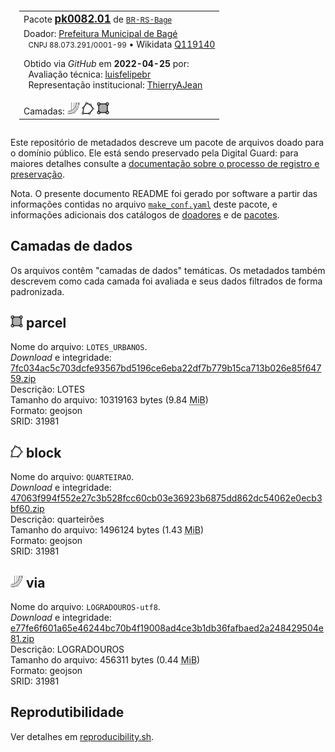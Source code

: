 <aside>
<table align="right" style="padding: 1em">
<tr><td>Pacote <a target="_git" title="link canônico para o git deste pacote" href="http://git.digital-guard.org/preserv-BR/blob/main/data/RS/Bage/_pk0082.01"><big><b>pk0082.01</b></big></a> de <small><a target="_osmcodes" title="Jurisdição" href="https://osm.codes/BR-RS-Bage">BR-RS-Bage</a></small>
</td></tr>
<tr><td>
Doador: <a rel="external" target="_doador" href="https://www.bage.rs.gov.br/">Prefeitura Municipal de Bagé</a>
<br/>&nbsp; <small>CNPJ 88.073.291/0001-99</small> • Wikidata <a rel="external" target="_doador" title="link descritor Wikidata do doador" href="https://www.wikidata.org/wiki/Q119140">Q119140</a></small><br/>

Obtido via <i>GitHub</i> em <b>2022-04-25</b> por:
<br/>&nbsp; Avaliação técnica: <a rel="external" target="_gitPerson" title="usuário Git" href="https://github.com/luisfelipebr">luisfelipebr</a>
<br/>&nbsp; Representação institucional: <a rel="external" target="_gitPerson" title="usuário Git" href="https://github.com/ThierryAJean">ThierryAJean</a><br/>
</td></tr>
<tr><td>Camadas: <a title="via" href="#-via"><img src="https://raw.githubusercontent.com/digital-guard/preserv/main/docs/assets/layerIcon-via.png" alt="via" width="20"/></a> <a title="block" href="#-block"><img src="https://raw.githubusercontent.com/digital-guard/preserv/main/docs/assets/layerIcon-block.png" alt="block" width="20"/></a> <a title="parcel" href="#-parcel"><img src="https://raw.githubusercontent.com/digital-guard/preserv/main/docs/assets/layerIcon-parcel.png" alt="parcel" width="20"/></a> </td></tr>

</table>
</aside>

<section>

Este repositório de metadados descreve um pacote de arquivos doado para o domínio público. Ele está sendo preservado pela Digital Guard: para maiores detalhes consulte a [documentação sobre o processo de registro e preservação](https://wiki.addressforall.org/doc/Documentação_Digital-guard).

Nota. O presente documento README foi gerado por software a partir das informações contidas no arquivo [`make_conf.yaml`](make_conf.yaml) deste pacote, e informações adicionais dos catálogos de [doadores](https://git.digital-guard.org/preserv-BR/blob/main/data/donor.csv) e de [pacotes](https://git.digital-guard.org/preserv-BR/blob/main/data/donatedPack.csv).

# Camadas de dados

Os arquivos contêm "camadas de dados" temáticas. Os metadados também descrevem como cada camada foi avaliada e seus dados filtrados de forma padronizada.

## <img src="https://raw.githubusercontent.com/digital-guard/preserv/main/docs/assets/layerIcon-parcel.png" alt="parcel" width="20"/> parcel

Nome do arquivo: `LOTES_URBANOS`.<br/>*Download* e integridade: [7fc034ac5c703dcfe93567bd5196ce6eba22df7b779b15ca713b026e85f64759.zip](http://dl.digital-guard.org/7fc034ac5c703dcfe93567bd5196ce6eba22df7b779b15ca713b026e85f64759.zip)<br/>Descrição: LOTES<br/>Tamanho do arquivo: 10319163 bytes (9.84 <abbr title="mebibyte">MiB</abbr>)<br/>Formato: geojson<br/>SRID: 31981

## <img src="https://raw.githubusercontent.com/digital-guard/preserv/main/docs/assets/layerIcon-block.png" alt="block" width="20"/> block

Nome do arquivo: `QUARTEIRAO`.<br/>*Download* e integridade: [47063f994f552e27c3b528fcc60cb03e36923b6875dd862dc54062e0ecb3bf60.zip](http://dl.digital-guard.org/47063f994f552e27c3b528fcc60cb03e36923b6875dd862dc54062e0ecb3bf60.zip)<br/>Descrição: quarteirões<br/>Tamanho do arquivo: 1496124 bytes (1.43 <abbr title="mebibyte">MiB</abbr>)<br/>Formato: geojson<br/>SRID: 31981

## <img src="https://raw.githubusercontent.com/digital-guard/preserv/main/docs/assets/layerIcon-via.png" alt="via" width="20"/> via

Nome do arquivo: `LOGRADOUROS-utf8`.<br/>*Download* e integridade: [e77fe6f601a65e46244bc70b4f19008ad4ce3b1db36fafbaed2a248429504e81.zip](http://dl.digital-guard.org/e77fe6f601a65e46244bc70b4f19008ad4ce3b1db36fafbaed2a248429504e81.zip)<br/>Descrição: LOGRADOUROS<br/>Tamanho do arquivo: 456311 bytes (0.44 <abbr title="mebibyte">MiB</abbr>)<br/>Formato: geojson<br/>SRID: 31981

</section>
<section>

# Reprodutibilidade

Ver detalhes em [reproducibility.sh](reproducibility.sh).

</section>

